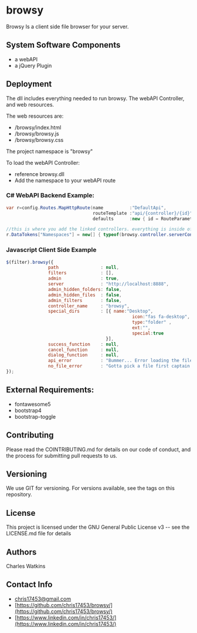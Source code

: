 # browsy
Browsy Is a client side file browser for your server. 


## System Software Components 
- a webAPI
- a jQuery Plugin


## Deployment
The dll includes everything needed to run browsy. The webAPI Controller, and web resources.

The web resources are:
- /browsy/index.html
- /browsy/browsy.js
- /browsy/browsy.css

The project namespace is "browsy"

To load the webAPI Controller:
- reference browsy.dll 
- Add the namespace to your webAPI route


### C# WebAPI Backend Example:
```c#
var r=config.Routes.MapHttpRoute(name          :"DefaultApi",
                                 routeTemplate :"api/{controller}/{id}",
                                 defaults      :new { id = RouteParameter.Optional });

//this is where you add the linked controllers. everything is inside of the DLL
r.DataTokens["Namespaces"] = new[] { typeof(browsy.controller.serverController).Namespace };
```
### Javascript Client Side Example
```javascript
$(filter).browsy({
                path                : null,                              //default path for the browser
                filters             : [],                                //An array of filters for files. [".png",".jpg"]
                admin               : true,                              //turn on all admin controls
                server              : "http://localhost:8888",           //The api URL
                admin_hidden_folders: false,                             //turn on the hidden folder toggle
                admin_hidden_files  : false,                             //turn on the hidden file toggle
                admin_filters       : false,                             //turn on the filter toggle
                controller_name     : "browsy",                          //the api controller name (if you change it)
                special_dirs        : [{ name:"Desktop",                 //use this to replace all special icons and sticky folders
                                                icon:"fas fa-desktop",
                                                type:"folder" ,
                                                ext:"",
                                                special:true
                                      }],
                success_function    : null,                              //success callback
                cancel_function     : null,                              //cancel api callback
                dialog_function     : null,                              //custom call back for messages
                api_error           : "Bummer... Error loading the file browser data.",  //system error message
                no_file_error       : "Gotta pick a file first captain."                 //no selected file mesage
}); 

```
    

## External Requirements:
- fontawesome5
- bootstrap4
- bootstrap-toggle


## Contributing
Please read the COINTRIBUTING.md for details on our code of conduct, and the process for submitting pull requests to us.


## Versioning
We use GIT for versioning. For versions available, see the tags on this repository.


## License
This project is licensed under the GNU General Public License v3 -- see the LICENSE.md file for details


## Authors
Charles Watkins


## Contact Info
- [chris17453@gmail.com](chris17453@gmail.com)
- [https://github.com/chris17453/browsy/](https://github.com/chris17453/browsy/)
- [https://www.linkedin.com/in/chris17453/](https://www.linkedin.com/in/chris17453/)
